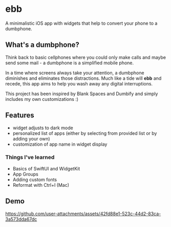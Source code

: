 # ebb

A minimalistic iOS app with widgets that help to convert your phone to a dumbphone.

## What's a dumbphone?

Think back to basic cellphones where you could only make calls and maybe send some mail - a dumbphone is a simplified mobile phone.

In a time where screens always take your attention, a dumbphone diminishes and eliminates those distractions. Much like a tide will **ebb** and recede, this app aims to help you wash away any digital interruptions.

This project has been inspired by Blank Spaces and Dumbify and simply includes my own customizations :)

## Features

- widget adjusts to dark mode
- personalized list of apps (either by selecting from provided list or by adding your own)
- customization of app name in widget display



### Things I've learned

- Basics of SwiftUI and WidgetKit
- App Groups
- Adding custom fonts
- Reformat with Ctrl+I (Mac)


## Demo

https://github.com/user-attachments/assets/42fd88e1-523c-44d2-83ca-3a573dda67dc


